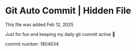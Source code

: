 # Git Auto Commit | Hidden File

This file was added Feb 12, 2025

Just for fun and keeping my daily git commit active 🤪

commit number: 1804634
